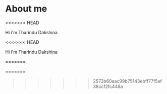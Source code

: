 <h1>About me</h1>

<<<<<<< HEAD
<p>Hi i'm Tharindu Dakshina</p>
<<<<<<< HEAD
<p>Hi i'm Tharindu Dakshina</p>

=======

=======
>>>>>>> 2573b60aac99b75143ebff77f5ef38ccf2fc448a
